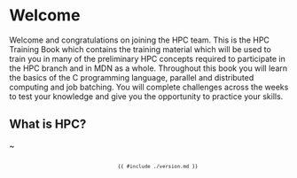 # Welcome

Welcome and congratulations on joining the HPC team. This is the HPC Training Book which contains the training material which will be used to train you in many of the preliminary HPC concepts required to participate in the HPC branch and in MDN as a whole. Throughout this book you will learn the basics of the C programming language, parallel and distributed computing and job batching. You will complete challenges across the weeks to test your knowledge and give you the opportunity to practice your skills.

## What is HPC?

~

<div style="font-size: 0.75em;">
  <center>
    <code>
      {{ #include ./version.md }}
    </code>
  </center>
</div>
